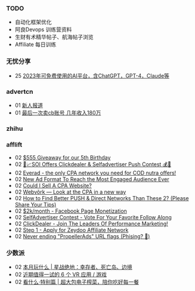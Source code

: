 ### TODO
-  自动化框架优化
-  阿良Devops 训练营资料
-  生财有术精华帖子、航海帖子浏览
-  Affiliate 每日训练

### 无忧分享
<!-- ruyo:START -->
-  25 [2023年可免费使用的AI平台，含ChatGPT，GPT-4，Claude等](https://51.ruyo.net/18350.html)<!-- ruyo:END -->

### advertcn
<!-- advertcn:START -->
-  01 [新人报道](https://www.advertcn.com/forum.php?mod=viewthread&tid=110164)
-  01 [最后一次卖cb账号 几年收入180万](https://www.advertcn.com/forum.php?mod=viewthread&tid=110162)<!-- advertcn:END -->

### zhihu
<!-- zhihu:START -->
<!-- zhihu:END -->

### afflift
<!-- afflift:START -->
-  02 [$555 Giveaway for our 5th Birthday](https://afflift.com/f/threads/555-giveaway-for-our-5th-birthday.10855/)
-  02 [🚀📈SOI Offers Clickdealer &amp; Selfadvertiser Push Contest  💰🤑](https://afflift.com/f/threads/%F0%9F%9A%80%F0%9F%93%88soi-offers-clickdealer-selfadvertiser-push-contest-%F0%9F%92%B0%F0%9F%A4%91.10846/)
-  02 [Everad - the only CPA network you need for COD nutra offers!](https://afflift.com/f/threads/everad-the-only-cpa-network-you-need-for-cod-nutra-offers.7700/)
-  02 [New Ad Format To Reach the Most Engaged Audience Ever](https://afflift.com/f/threads/new-ad-format-to-reach-the-most-engaged-audience-ever.10806/)
-  02 [Could I Sell A CPA Website?](https://afflift.com/f/threads/could-i-sell-a-cpa-website.10863/)
-  02 [Webvõrk — Look at the CPA in a new way](https://afflift.com/f/threads/webv%C3%B5rk-%E2%80%94-look-at-the-cpa-in-a-new-way.2820/)
-  02 [How to Find Better PUSH &amp; Direct Networks Than These 2? &lpar;Please Share Your Tips&rpar;](https://afflift.com/f/threads/how-to-find-better-push-direct-networks-than-these-2-please-share-your-tips.10864/)
-  02 [$2k/month - Facebook Page Monetization](https://afflift.com/f/threads/2k-month-facebook-page-monetization.10637/)
-  02 [SelfAdvertiser Contest - Vote For Your Favorite Follow Along](https://afflift.com/f/threads/selfadvertiser-contest-vote-for-your-favorite-follow-along.10857/)
-  02 [ClickDealer - Join The Leaders Of Performance Marketing!](https://afflift.com/f/threads/clickdealer-join-the-leaders-of-performance-marketing.2440/)
-  02 [Step 1 - Apply for Zeydoo Affiliate Network](https://afflift.com/f/threads/step-1-apply-for-zeydoo-affiliate-network.7472/)
-  02 [Never ending &quot;PropellerAds&quot; URL flags &lpar;Phising? 🎣&rpar;](https://afflift.com/f/threads/never-ending-propellerads-url-flags-phising-%F0%9F%8E%A3.10832/)<!-- afflift:END -->

### 少数派
<!-- sspai:START -->
-  02 [本月玩什么 | 星战绝地：幸存者、死亡岛、边境](https://sspai.com/post/79543)
-  02 [近期值得一试的 6 个 VR 应用 / 游戏](https://sspai.com/post/79537)
-  02 [看什么·特别篇 | 超大包电子榨菜，陪你吃好每一餐](https://sspai.com/post/79538)<!-- sspai:END -->
